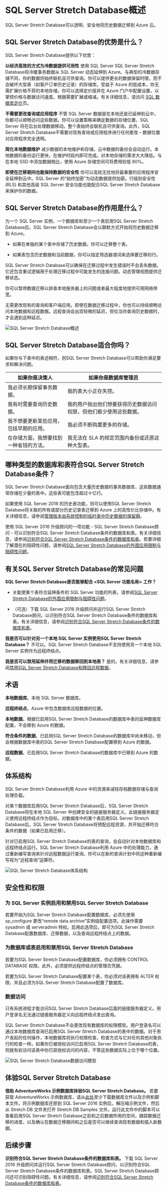 <properties
	pageTitle="SQL Server Stretch Database概述 | Azure"
	description="了解SQL Server Stretch Database如何透明、安全地将历史数据迁移到 Azure 云。"
	services="sql-server-stretch-database"
	documentationCenter=""
	authors="douglasl"
	manager="jhubbard"
	editor="monicar"/>

<tags
	ms.service="sql-server-stretch-database"
	ms.date="02/26/2016"
	wacn.date="03/10/2016"/>

# SQL Server Stretch Database概述

SQL Server Stretch Database可以透明、安全地将历史数据迁移到 Azure 云。

## SQL Server Stretch Database的优势是什么？
SQL Server Stretch Database提供以下优势：

**以经济高效的方式为冷数据提供可用性**
使用 SQL Server SQL Server Stretch Database将冷暖事务数据从 SQL Server 动态延伸到 Azure。与典型的冷数据存储不同，你的数据将始终联机且可供查询。你可以提供更长的数据保留时限，而不会破坏大型表（如客户订单历史记录）的存储库。受益于 Azure 的低成本，你无需扩展价格不菲的本地存储。你可以选择定价层并在 Azure 门户中配置设置，以掌控价格与数据访问速度。根据需要扩展或缩减。有关详细信息，请访问 [SQL 数据库定价](/home/features/sql-database/#price)页。

**不需要更改查询或应用程序**
不管 SQL Server 数据是在本地还是已延伸到云中，你都可以顺畅访问这些数据。你可以设置策略来确定数据的存储位置，SQL Server 将在后台处理数据移动。整个表始终会联机且可供查询。此外，SQL Server Stretch Database不需要对现有查询或应用程序进行任何更改 – 数据位置对应用程序完全透明。

**简化本地数据维护**
减少数据的本地维护和存储。云中数据的备份会自动运行。本地数据的备份运行更快，在维护时段内即可完成。对本地存储的需求大大降低。与在本地 SSD 中添加数据相比，使用 Azure 存储空间可将费用较低 80%。

**即使在迁移期间也能保持数据的安全性**
你可以高枕无忧地将最重要的应用程序安全延伸到云中。SQL Server 的“始终加密”为动态数据提供加密。行级别安全性 (RLS) 和其他高级 SQL Server 安全功能也能配合SQL Server Stretch Database来保护你的数据。

## SQL Server Stretch Database的作用是什么？
为一个 SQL Server 实例、一个数据库和至少一个表启用SQL Server Stretch Database后，SQL Server Stretch Database会以静默方式开始将历史数据迁移到 Azure。

-   如果在单独的某个表中存储了历史数据，你可以迁移整个表。

-   如果表包含历史数据和当前数据，你可以指定筛选器谓词来选择要迁移的行。

SQL Server Stretch Database可以确保在迁移过程中发生错误时不会丢失数据。它还包含重试逻辑用于处理迁移过程中可能发生的连接问题。动态管理视图提供迁移状态。

你可以暂停数据迁移以排查本地服务器上的问题或者最大程度地提供可用网络带宽。

无需更改现有的查询和客户端应用。即使在数据迁移过程中，你也可以持续顺畅访问本地数据和远程数据。远程查询会出现轻微的延迟，但仅当你查询历史数据时，才会遇到这种延迟。

![SQL Server Stretch Database概述][StretchOverviewImage1]

## SQL Server Stretch Database适合你吗？
如果你与下表中的表述相符，则SQL Server Stretch Database可以帮助你满足要求和解决问题。

|如果你是决策人|如果你是数据库管理员|
|------------------------------|-------------------|
|我必须长期保留事务数据。|我的表大小正在失控。|
|我有时需要查询历史数据。|我的用户指出他们想要获得历史数据访问权限，但他们极少使用这些数据。|
|我不想要更新某些应用，包括早期的应用。|我必须不断购置更多的存储。|
|在存储方面，我想要找到一种省钱的方法。|我无法在 SLA 的规定范围内备份或还原这种大型表。|

## 哪种类型的数据库和表符合SQL Server Stretch Database条件？
SQL Server Stretch Database面向包含大量历史数据的事务数据库，这些数据通常存储在少量的表中。这些表可能包含超过十亿行。

如果使用 SQL Server 2016 的历史表功能，则可以使用SQL Server Stretch Database将关联的所有或部分历史记录表迁移到 Azure 上的高性价比存储中。有关详细信息，请参阅[管理版本由系统控制的临时表中历史数据的保留期](https://msdn.microsoft.com/zh-cn/library/mt637341.aspx)。

使用 SQL Server 2016 升级顾问的一项功能 - SQL Server Stretch Database顾问 - 可以识别符合SQL Server Stretch Database条件的数据库和表。有关详细信息，请参阅[识别符合SQL Server Stretch Database条件的数据库和表](/documentation/articles/sql-server-stretch-database-identify-databases)。若要详细了解潜在的阻碍性问题，请参阅[SQL Server Stretch Database的外围应用限制与阻碍性问题](/documentation/articles/sql-server-stretch-database-limitations)。

## <a name="FAQ"></a>有关SQL Server Stretch Database的常见问题
**SQL Server Stretch Database是否能够配合 &lt;SQL Server 功能名称&gt; 工作？**
-   关能使某个表符合延伸条件的 SQL Server 功能的列表，请参阅[SQL Server Stretch Database的外围应用限制与阻碍性问题](/documentation/articles/sql-server-stretch-database-limitations)。

-   （可选）下载 SQL Server 2016 升级顾问并运行SQL Server Stretch Database顾问，以识别符合SQL Server Stretch Database条件的数据库和表。有关详细信息，请参阅[识别符合SQL Server Stretch Database条件的数据库和表](/documentation/articles/sql-server-stretch-database-identify-databases)。

**我是否可以针对另一个本地 SQL Server 实例使用SQL Server Stretch Database？**
不可以。SQL Server Stretch Database不支持使用另一个本地 SQL Server 实例作为远程终结点。

**我是否可以禁用延伸并将迁移的数据移回到本地表？**
是的。有关详细信息，请参阅[禁用SQL Server Stretch Database和移回远程数据](/documentation/articles/sql-server-stretch-database-disable)。

## 术语
**本地数据库**。本地 SQL Server 数据库。

**远程终结点**。Azure 中包含数据库远程数据的位置。

**本地数据**。根据已启用SQL Server Stretch Database的数据库中表的延伸数据库配置，不会移到 Azure 的数据。

**符合条件的数据**。已启用SQL Server Stretch Database的数据库中尚未移动，但会根据数据库中表的SQL Server Stretch Database配置移到 Azure 的数据。

**远程数据**。已启用SQL Server Stretch Database的数据库中已移到 Azure 的数据。

## 体系结构
SQL Server Stretch Database利用 Azure 中的资源来减轻存档数据存储与查询处理负载。

对某个数据库启用SQL Server Stretch Database后，SQL Server Stretch Database将在本地 SQL Server 中创建安全的链接服务器定义。此链接服务器定义使用远程终结点作为目标。对数据库中的某个表启用SQL Server Stretch Database后，SQL Server Stretch Database将预配远程资源，并开始迁移符合条件的数据（如果已启用迁移）。

针对已启用SQL Server Stretch Database的表的查询，会自动针对本地数据库和远程终结点运行。SQL Server Stretch Database利用 Azure 中的处理能力，通过重新编写查询来针对远程数据运行查询。你可以在新的查询计划中将这种重新编写视为“远程查询”运算符。

![SQL Server Stretch Database体系结构][StretchOverviewImage2]

## 安全性和权限

### 为 SQL Server 实例启用和禁用SQL Server Stretch Database
若要开始为SQL Server Stretch Database配置数据库，必须先使用 sp\_configure 更改“remote data archive”实例级配置选项。此操作需要 sysadmin 或 serveradmin 特权。启用此选项后，即可为SQL Server Stretch Database配置数据库、迁移数据，以及查询远程终结点上的数据。

### 为数据库或表启用和禁用SQL Server Stretch Database
若要为SQL Server Stretch Database配置数据库，你必须拥有 CONTROL DATABASE 权限。此外，必须提供远程终结点的管理员凭据。

若要为SQL Server Stretch Database配置某个表，你必须对该表拥有 ALTER 权限，并且必须为SQL Server Stretch Database配置了数据库。

### 数据访问
只有系统进程才能访问SQL Server Stretch Database后面的链接服务器定义。用户登录名无法通过链接服务器定义向远程终结点发出查询。

SQL Server Stretch Database不会更改现有数据库的权限模型。用户登录名可以通过本地数据库查询已启用SQL Server Stretch Database的表中的数据。对于用户发起的任何操作，本地数据库将执行权限检查，检查方式与它对任何其他对象执行的检查一样。如果你已被授权访问已启用SQL Server Stretch Database的表，则就有权访问该表中你已获授权访问的内容，不管这些数据实际上位于哪个位置。

![SQL Server Stretch Database数据访问模型][StretchOverviewImage3]

## 体验SQL Server Stretch Database
**借助 AdventureWorks 示例数据库体验SQL Server Stretch Database。** 若要获取 AdventureWorks 示例数据库，请从[此处](https://www.microsoft.com/download/details.aspx?id=49502)至少下载数据库文件以及示例和脚本文件。将示例数据库还原到 SQL Server 2016 实例后，解压缩示例文件，然后从 Stretch DB 文件夹打开 Stretch DB Samples 文件。运行此文件中的脚本可以查看启用SQL Server Stretch Database之前和之后数据所用的空间，跟踪数据迁移的进度，以及确认在数据迁移期间和之后是否可以继续查询现有数据和插入新数据。

## 后续步骤
**识别符合SQL Server Stretch Database条件的数据库和表。** 下载 SQL Server 2016 升级顾问并运行SQL Server Stretch Database顾问，以识别符合SQL Server Stretch Database条件的数据库和表。SQL Server Stretch Database顾问还可识别阻碍性问题。有关详细信息，请参阅[识别符合SQL Server Stretch Database条件的数据库和表](/documentation/articles/sql-server-stretch-database-identify-databases)。

<!--Image references-->
[StretchOverviewImage1]: ./media/sql-server-stretch-database-overview/StretchDBOverview.png
[StretchOverviewImage2]: ./media/sql-server-stretch-database-overview/StretchDBOverview1.png
[StretchOverviewImage3]: ./media/sql-server-stretch-database-overview/StretchDBOverview2.png

<!---HONumber=Mooncake_0307_2016-->